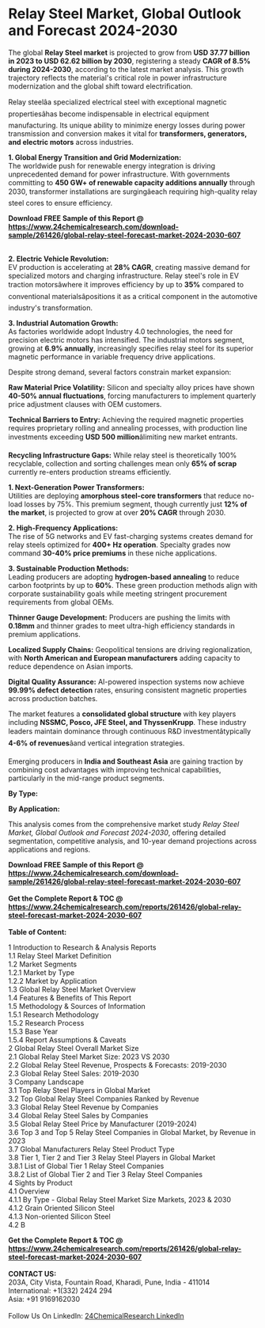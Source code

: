 <h1>Relay Steel Market, Global Outlook and Forecast 2024-2030</h1><p>The global <strong>Relay Steel market</strong> is projected to grow from <strong>USD 37.77 billion in 2023 to USD 62.62 billion by 2030</strong>, registering a steady <strong>CAGR of 8.5% during 2024-2030</strong>, according to the latest market analysis. This growth trajectory reflects the material's critical role in power infrastructure modernization and the global shift toward electrification.</p><p>Relay steelâa specialized electrical steel with exceptional magnetic propertiesâhas become indispensable in electrical equipment manufacturing. Its unique ability to minimize energy losses during power transmission and conversion makes it vital for <strong>transformers, generators, and electric motors</strong> across industries.</p><p><strong>1. Global Energy Transition and Grid Modernization:</strong><br>
The worldwide push for renewable energy integration is driving unprecedented demand for power infrastructure. With governments committing to <strong>450 GW+ of renewable capacity additions annually</strong> through 2030, transformer installations are surgingâeach requiring high-quality relay steel cores to ensure efficiency.</p><div><b>Download FREE Sample of this Report @ 
            <a href="https://www.24chemicalresearch.com/download-sample/261426/global-relay-steel-forecast-market-2024-2030-607">
            https://www.24chemicalresearch.com/download-sample/261426/global-relay-steel-forecast-market-2024-2030-607</a></b></div><br><p><strong>2. Electric Vehicle Revolution:</strong><br>
EV production is accelerating at <strong>28% CAGR</strong>, creating massive demand for specialized motors and charging infrastructure. Relay steel's role in EV traction motorsâwhere it improves efficiency by up to <strong>35%</strong> compared to conventional materialsâpositions it as a critical component in the automotive industry's transformation.</p><p><strong>3. Industrial Automation Growth:</strong><br>
As factories worldwide adopt Industry 4.0 technologies, the need for precision electric motors has intensified. The industrial motors segment, growing at <strong>6.9% annually</strong>, increasingly specifies relay steel for its superior magnetic performance in variable frequency drive applications.</p><p>Despite strong demand, several factors constrain market expansion:</p><p><strong>Raw Material Price Volatility:</strong> Silicon and specialty alloy prices have shown <strong>40-50% annual fluctuations</strong>, forcing manufacturers to implement quarterly price adjustment clauses with OEM customers.</p><p><strong>Technical Barriers to Entry:</strong> Achieving the required magnetic properties requires proprietary rolling and annealing processes, with production line investments exceeding <strong>USD 500 million</strong>âlimiting new market entrants.</p><p><strong>Recycling Infrastructure Gaps:</strong> While relay steel is theoretically 100% recyclable, collection and sorting challenges mean only <strong>65% of scrap</strong> currently re-enters production streams efficiently.</p><p><strong>1. Next-Generation Power Transformers:</strong><br>
Utilities are deploying <strong>amorphous steel-core transformers</strong> that reduce no-load losses by 75%. This premium segment, though currently just <strong>12% of the market</strong>, is projected to grow at over <strong>20% CAGR</strong> through 2030.</p><p><strong>2. High-Frequency Applications:</strong><br>
The rise of 5G networks and EV fast-charging systems creates demand for relay steels optimized for <strong>400+ Hz operation</strong>. Specialty grades now command <strong>30-40% price premiums</strong> in these niche applications.</p><p><strong>3. Sustainable Production Methods:</strong><br>
Leading producers are adopting <strong>hydrogen-based annealing</strong> to reduce carbon footprints by up to <strong>60%</strong>. These green production methods align with corporate sustainability goals while meeting stringent procurement requirements from global OEMs.</p><p><strong>Thinner Gauge Development:</strong> Producers are pushing the limits with <strong>0.18mm</strong> and thinner grades to meet ultra-high efficiency standards in premium applications.</p><p><strong>Localized Supply Chains:</strong> Geopolitical tensions are driving regionalization, with <strong>North American and European manufacturers</strong> adding capacity to reduce dependence on Asian imports.</p><p><strong>Digital Quality Assurance:</strong> AI-powered inspection systems now achieve <strong>99.99% defect detection</strong> rates, ensuring consistent magnetic properties across production batches.</p><p>The market features a <strong>consolidated global structure</strong> with key players including <strong>NSSMC, Posco, JFE Steel, and ThyssenKrupp</strong>. These industry leaders maintain dominance through continuous R&amp;D investmentâtypically <strong>4-6% of revenues</strong>âand vertical integration strategies.</p><p>Emerging producers in <strong>India and Southeast Asia</strong> are gaining traction by combining cost advantages with improving technical capabilities, particularly in the mid-range product segments.</p><p><strong>By Type:</strong></p><p><strong>By Application:</strong></p><p>This analysis comes from the comprehensive market study <em>Relay Steel Market, Global Outlook and Forecast 2024-2030</em>, offering detailed segmentation, competitive analysis, and 10-year demand projections across applications and regions.</p><div><b>Download FREE Sample of this Report @ 
            <a href="https://www.24chemicalresearch.com/download-sample/261426/global-relay-steel-forecast-market-2024-2030-607">
            https://www.24chemicalresearch.com/download-sample/261426/global-relay-steel-forecast-market-2024-2030-607</a></b></div><br><div><b>Get the Complete Report & TOC @ 
            <a href="https://www.24chemicalresearch.com/reports/261426/global-relay-steel-forecast-market-2024-2030-607">
            https://www.24chemicalresearch.com/reports/261426/global-relay-steel-forecast-market-2024-2030-607</a></b></div><br>
            <b>Table of Content:</b><p>1 Introduction to Research & Analysis Reports<br />
    1.1 Relay Steel Market Definition<br />
    1.2 Market Segments<br />
        1.2.1 Market by Type<br />
        1.2.2 Market by Application<br />
    1.3 Global Relay Steel Market Overview<br />
    1.4 Features & Benefits of This Report<br />
    1.5 Methodology & Sources of Information<br />
        1.5.1 Research Methodology<br />
        1.5.2 Research Process<br />
        1.5.3 Base Year<br />
        1.5.4 Report Assumptions & Caveats<br />
2 Global Relay Steel Overall Market Size<br />
    2.1 Global Relay Steel Market Size: 2023 VS 2030<br />
    2.2 Global Relay Steel Revenue, Prospects & Forecasts: 2019-2030<br />
    2.3 Global Relay Steel Sales: 2019-2030<br />
3 Company Landscape<br />
    3.1 Top Relay Steel Players in Global Market<br />
    3.2 Top Global Relay Steel Companies Ranked by Revenue<br />
    3.3 Global Relay Steel Revenue by Companies<br />
    3.4 Global Relay Steel Sales by Companies<br />
    3.5 Global Relay Steel Price by Manufacturer (2019-2024)<br />
    3.6 Top 3 and Top 5 Relay Steel Companies in Global Market, by Revenue in 2023<br />
    3.7 Global Manufacturers Relay Steel Product Type<br />
    3.8 Tier 1, Tier 2 and Tier 3 Relay Steel Players in Global Market<br />
        3.8.1 List of Global Tier 1 Relay Steel Companies<br />
        3.8.2 List of Global Tier 2 and Tier 3 Relay Steel Companies<br />
4 Sights by Product<br />
    4.1 Overview<br />
        4.1.1 By Type - Global Relay Steel Market Size Markets, 2023 & 2030<br />
        4.1.2 Grain Oriented Silicon Steel<br />
        4.1.3 Non-oriented Silicon Steel<br />
    4.2 B</p><div><b>Get the Complete Report & TOC @ 
            <a href="https://www.24chemicalresearch.com/reports/261426/global-relay-steel-forecast-market-2024-2030-607">
            https://www.24chemicalresearch.com/reports/261426/global-relay-steel-forecast-market-2024-2030-607</a></b></div><br><b>CONTACT US:</b><br>
            203A, City Vista, Fountain Road, Kharadi, Pune, India - 411014<br>
            International: +1(332) 2424 294<br>
            Asia: +91 9169162030 <br><br>
            Follow Us On LinkedIn: <a href="https://www.linkedin.com/company/24chemicalresearch/">24ChemicalResearch LinkedIn</a>